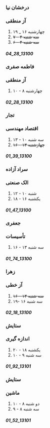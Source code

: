 
### درخشان نیا
### آز منطقی
1. چهارشنبه ۱۶ _ ۱۹
2. ~~سه شنبه ۴ - ۷~~
3. ~~سه شنبه ۴ - ۶~~
##### 04_28_13100


### فاطمه صفری
### آز منطقی 
1. چهارشنبه ۸ - ۱۰
##### 02_28_13100


### تجار 
### اقتصاد مهندسی
1. سه شنبه ۱۰ - ۱۳
2. ~~چهارشنبه ۱۳ - ۱۶~~
##### 01_39_13100


### سراد آزاده
### الک صنعتی 
1. شنبه ۱۰ - ۱۲
2. یکشنبه ۱۶ - ۱۸
##### 01_47_13100


### جعفری
### تأسیسات
1. سه شنبه ۱۳ - ۱۶
##### 01_74_13100


### زهرا
### آز خطی 
1. ~~سه شنبه ۱۳ - ۱۶~~
2. سه شنبه ۱۶ -۱۹
##### 02_18_13100


### ستایش
### اندازه گیری 
1. یکشنبه ۱۸ - ۲۰
2. سه شنبه ۹ - ۱۰
##### 01_92_13101


### ستایش
### ماشین
1. دو شنبه ۸ - ۱۰
2. سه شنبه ۸ - ۹
##### 01_52_13101
